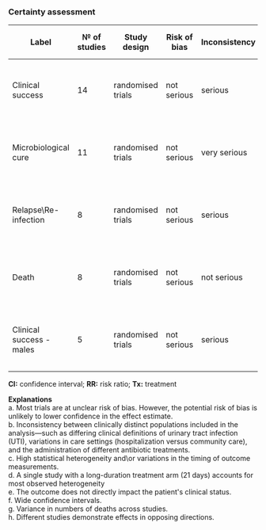 ### Certainty assessment

| Label                    | № of studies | Study design      | Risk of bias | Inconsistency | Indirectness | Imprecision | Other considerations | № of patients Short Tx            | № of patients Long Tx             | Relative effect(95% CI)    | Absolute effect (95% CI)          | Certainty    |
|--------------------------|--------------|-------------------|--------------|---------------|--------------|-------------|----------------------|-------------------|-------------------|----------------------|----------------------------|--------------|
| Clinical success         | 14           | randomised trials | not serious  | serious       | not serious  | not serious | none                 | 1090/1293 (84.3%) | 1094/1297 (84.3%) | RR 1.01 (0.97 to 1.04) | 8 more per 1,000 (from 25 fewer to 34 more) | ⨁⨁⨁◯ Moderate |
| Microbiological cure     | 11           | randomised trials | not serious  | very serious  | very serious | not serious | none                 | 707/861 (82.1%)   | 725/858 (84.5%)   | RR 0.98 (0.94 to 1.02) | 17 fewer per 1,000 (from 51 fewer to 17 more) | ⨁◯◯◯ Very low  |
| Relapse\Re-infection     | 8            | randomised trials | not serious  | serious       | not serious  | serious     | none                 | 65/667 (9.7%)     | 50/664 (7.5%)     | RR 1.22 (0.87 to 1.69) | 17 more per 1,000 (from 10 fewer to 52 more) | ⨁⨁◯◯ Low       |
| Death                    | 8            | randomised trials | not serious  | not serious   | not serious  | serious     | none                 | 100/1966 (5.1%)   | 115/2010 (5.7%)   | RR 0.87 (0.68 to 1.13) | 7 fewer per 1,000 (from 18 fewer to 7 more) | ⨁⨁⨁◯ Moderate |
| Clinical success - males | 5            | randomised trials | not serious  | serious       | not serious  | not serious | none                 | 311/393 (79.1%)   | 331/401 (82.5%)   | RR 0.97 (0.91 to 1.03) | 25 fewer per 1,000 (from 74 fewer to 25 more) | ⨁⨁⨁◯ Moderate |

**CI:** confidence interval; **RR:** risk ratio; **Tx:** treatment

**Explanations**<br>
a. Most trials are at unclear risk of bias. However, the potential risk of bias is unlikely to lower confidence in the effect estimate.<br>
b. Inconsistency between clinically distinct populations included in the analysis—such as differing clinical definitions of urinary tract infection (UTI), variations in care settings (hospitalization versus community care), and the administration of different antibiotic treatments.<br>
c. High statistical heterogeneity and\or variations in the timing of outcome measurements.<br>
d. A single study with a long-duration treatment arm (21 days) accounts for most observed heterogeneity<br>
e. The outcome does not directly impact the patient's clinical status.<br>
f. Wide confidence intervals. <br>
g. Variance in numbers of deaths across studies. <br>
h. Different studies demonstrate effects in opposing directions.<br>
